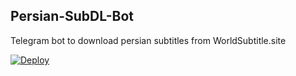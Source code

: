 ## Persian-SubDL-Bot
Telegram bot to download persian subtitles from WorldSubtitle.site


[![Deploy](https://www.herokucdn.com/deploy/button.svg)](https://heroku.com/deploy)
